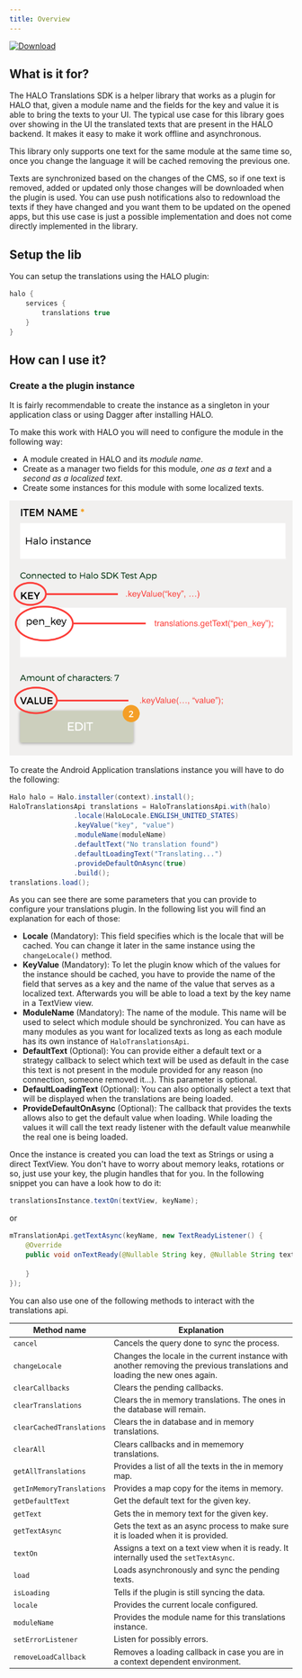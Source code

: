 ```yaml
---
title: Overview
---
```


[![Download](https://api.bintray.com/packages/halo-mobgen/maven/HALO-Translations/images/download.svg) ](https://bintray.com/halo-mobgen/maven/HALO-Translations/_latestVersion)

## What is it for?

The HALO Translations SDK is a helper library that works as a plugin for HALO that, given a module name and the fields for the key and value it is able to bring the texts to your UI. The typical use case for this library goes over showing in the UI the translated texts that are present in the HALO backend. It makes it easy to make it work offline and asynchronous.

This library only supports one text for the same module at the same time so, once you change the language it will be cached removing the previous one.

Texts are synchronized based on the changes of the CMS, so if one text is removed, added or updated only those changes will be downloaded when the plugin is used. You can use push notifications also to redownload the texts if they have changed and you want them to be updated on the opened apps, but this use case is just a possible implementation and does not come directly implemented in the library.

## Setup the lib

You can setup the translations using the HALO plugin:

```groovy
halo {
    services {
        translations true
    }
}
```

## How can I use it?

### Create a the plugin instance

It is fairly recommendable to create the instance as a singleton in your application class or using Dagger after installing HALO. 

To make this work with HALO you will need to configure the module in the following way:

- A module created in HALO and its *module name*.
- Create as a manager two fields for this module, *one as a text* and a *second as a localized text*.
- Create some instances for this module with some localized texts.

![halo-translations.png](/img/halo-key-value-tutorial.png)


To create the Android Application translations instance you will have to do the following:

```java
Halo halo = Halo.installer(context).install();
HaloTranslationsApi translations = HaloTranslationsApi.with(halo)
                .locale(HaloLocale.ENGLISH_UNITED_STATES)
                .keyValue("key", "value")
                .moduleName(moduleName)
                .defaultText("No translation found")
                .defaultLoadingText("Translating...")
                .provideDefaultOnAsync(true)
                .build();
translations.load();
```

As you can see there are some parameters that you can provide to configure your translations plugin. In the following list you will find an explanation for each of those:

- **Locale** (Mandatory): This field specifies which is the locale that will be cached. You can change it later in the same instance using the ```changeLocale()``` method.
- **KeyValue** (Mandatory): To let the plugin know which of the values for the instance should be cached, you have to provide the name of the field that serves as a key and the name of the value that serves as a localized text. Afterwards you will be able to load a text by the key name in a TextView view.
- **ModuleName** (Mandatory): The name of the module. This name will be used to select which module should be synchronized. You can have as many modules as you want for localized texts as long as each module has its own instance of ```HaloTranslationsApi```.
- **DefaultText** (Optional): You can provide either a default text or a strategy callback to select which text will be used as default in the case this text is not present in the module provided for any reason (no connection, someone removed it...). This parameter is optional.
- **DefaultLoadingText** (Optional): You can also optionally select a text that will be displayed when the translations are being loaded.
- **ProvideDefaultOnAsync** (Optional): The callback that provides the texts allows also to get the default value when loading. While loading the values it will call the text ready listener with the default value meanwhile the real one is being loaded.

Once the instance is created you can load the text as Strings or using a direct TextView. You don't have to worry about memory leaks, rotations or so, just use your key, the plugin handles that for you. In the following snippet you can have a look how to do it:

```java
translationsInstance.textOn(textView, keyName);
```

or

```java
mTranslationApi.getTextAsync(keyName, new TextReadyListener() {
    @Override
    public void onTextReady(@Nullable String key, @Nullable String text) {
        
    }
});
```

You can also use one of the following methods to interact with the translations api.

| Method name | Explanation |
|-------------|-------------|
| ```cancel``` | Cancels the query done to sync the process. |
| ```changeLocale``` | Changes the locale in the current instance with another removing the previous translations and loading the new ones again. |
| ```clearCallbacks``` | Clears the pending callbacks. |
| ```clearTranslations``` | Clears the in memory translations. The ones in the database will remain. |
| ```clearCachedTranslations``` | Clears the in database and in memory translations. |
| ```clearAll``` | Clears callbacks and in mememory translations. |
| ```getAllTranslations``` | Provides a list of all the texts in the in memory map. |
| ```getInMemoryTranslations``` | Provides a map copy for the items in memory. |
| ```getDefaultText``` | Get the default text for the given key. |
| ```getText``` | Gets the in memory text for the given key. |
| ```getTextAsync``` | Gets the text as an async process to make sure it is loaded when it is provided. |
| ```textOn``` | Assigns a text on a text view when it is ready. It internally used the ```setTextAsync```. |
| ```load``` | Loads asynchronously and sync the pending texts. |
| ```isLoading``` | Tells if the plugin is still syncing the data. |
| ```locale``` | Provides the current locale configured. |
| ```moduleName``` | Provides the module name for this translations instance. |
| ```setErrorListener``` | Listen for possibly errors. |
| ```removeLoadCallback``` | Removes a loading callback in case you are in a context dependent environment. |
